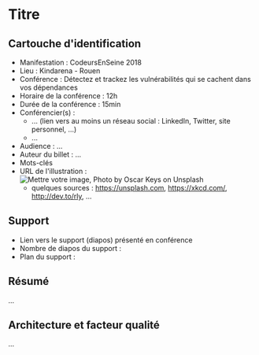 # Titre

## Cartouche d'identification

 - Manifestation : CodeursEnSeine 2018
 - Lieu : Kindarena - Rouen
 - Conférence : Détectez et trackez les vulnérabilités qui se cachent dans vos dépendances 
 - Horaire de la conférence : 12h
 - Durée de la conférence : 15min
 - Conférencier(s) :
   - ... (lien vers au moins un réseau social : LinkedIn, Twitter, site personnel, ...)
   - ...
 - Audience : ...
 - Auteur du billet : ...
 - Mots-clés
 - URL de l'illustration : ![Mettre votre image, Photo by Oscar Keys on Unsplash](oscar-keys-58399-unsplash.jpg)
   - quelques sources : https://unsplash.com, https://xkcd.com/, http://dev.to/rly, ...

## Support
 - Lien vers le support (diapos) présenté en conférence
 - Nombre de diapos du support :
 - Plan du support :

## Résumé
...

## Architecture et facteur qualité
...
